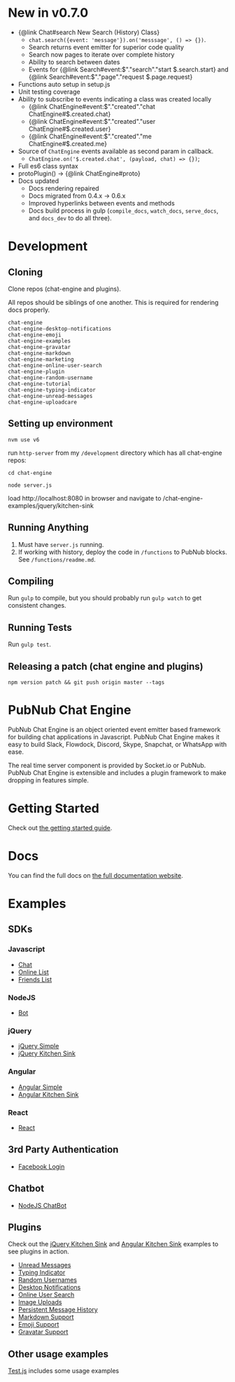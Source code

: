 # New in v0.7.0

- {@link Chat#search New Search (History) Class}
    - ```chat.search({event: 'message'}).on('messsage', () => {})```.
    - Search returns event emitter for superior code quality
    - Search now pages to iterate over complete history
    - Ability to search between dates
    - Events for {@link Search#event:$"."search"."start $.search.start} and {@link Search#event:$"."page"."request $.page.request}
- Functions auto setup in setup.js
- Unit testing coverage
- Ability to subscribe to events indicating a class was created locally
    - {@link ChatEngine#event:$"."created"."chat ChatEngine#$.created.chat}
    - {@link ChatEngine#event:$"."created"."user ChatEngine#$.created.user}
    - {@link ChatEngine#event:$"."created"."me ChatEngine#$.created.me}
- Source of ```ChatEngine``` events available as second param in callback.
    - ```ChatEngine.on('$.created.chat', (payload, chat) => {})```;
- Full es6 class syntax
- protoPlugin() -> {@link ChatEngine#proto}
- Docs updated
    - Docs rendering repaired
    - Docs migrated from 0.4.x -> 0.6.x
    - Improved hyperlinks between events and methods
    - Docs build process in gulp (```compile_docs```, ```watch_docs```, ```serve_docs```, and ```docs_dev``` to do all three).

# Development

## Cloning

Clone repos (chat-engine and plugins).

All repos should be siblings of one another. This is required for rendering docs
properly.

```
chat-engine
chat-engine-desktop-notifications
chat-engine-emoji
chat-engine-examples
chat-engine-gravatar
chat-engine-markdown
chat-engine-marketing
chat-engine-online-user-search
chat-engine-plugin
chat-engine-random-username
chat-engine-tutorial
chat-engine-typing-indicator
chat-engine-unread-messages
chat-engine-uploadcare
```

## Setting up environment

```
nvm use v6
```

run ```http-server``` from my ```/development``` directory which has all chat-engine repos:


```cd chat-engine```

```node server.js```

load http://localhost:8080 in browser and navigate to /chat-engine-examples/jquery/kitchen-sink


## Running Anything

1. Must have ```server.js``` running.
2. If working with history, deploy the code in ```/functions``` to PubNub blocks. See ```/functions/readme.md```.

## Compiling

Run ```gulp``` to compile, but you should probably run ```gulp watch``` to get consistent changes.

## Running Tests

Run ```gulp test```.

## Releasing a patch (chat engine and plugins)

```
npm version patch && git push origin master --tags
```


# PubNub Chat Engine

PubNub Chat Engine is an object oriented event emitter based framework for building chat applications in Javascript. PubNub Chat Engine makes it easy to build Slack, Flowdock, Discord, Skype, Snapchat, or WhatsApp with ease.

The real time server component is provided by Socket.io or PubNub. PubNub Chat Engine is extensible and includes a plugin framework to make dropping in features simple.

# Getting Started

Check out [the getting started guide](https://github.com/pubnub/chat-engine/tree/master/getting-started.md).

#   Docs

You can find the full docs on [the full documentation website](https://chat-engine-docs.surge.sh/docs/).

# Examples

## SDKs

### Javascript

* [Chat](https://github.com/pubnub/chat-engine-examples/blob/master/javascript/chat.html)
* [Online List](https://github.com/pubnub/chat-engine-examples/blob/master/javascript/online-list.html)
* [Friends List](https://github.com/pubnub/chat-engine-examples/blob/master/javascript/friends-list.html)

### NodeJS

* [Bot](https://github.com/pubnub/chat-engine-examples/tree/master/nodejs)

### jQuery

* [jQuery Simple](https://github.com/pubnub/chat-engine-examples/tree/master/jquery/simple)
* [jQuery Kitchen Sink](https://github.com/pubnub/chat-engine-examples/tree/master/jquery/kitchen-sink)

### Angular

* [Angular Simple](https://github.com/pubnub/chat-engine-examples/tree/master/angular/simple)
* [Angular Kitchen Sink](https://github.com/pubnub/chat-engine-examples/tree/master/angular/flowtron)

### React

* [React](https://github.com/pubnub/chat-engine-examples/tree/master/react)

## 3rd Party Authentication

* [Facebook Login](https://github.com/pubnub/chat-engine-examples/blob/master/javascript/facebook-login.html)

## Chatbot

* [NodeJS ChatBot](https://pubnub.github.io/chat-engine/examples/bot.js)

## Plugins

Check out the [jQuery Kitchen Sink](https://github.com/pubnub/chat-engine-examples/tree/master/jquery/kitchen-sink) and [Angular Kitchen Sink](https://github.com/pubnub/chat-engine-examples/tree/master/angular/flowtron) examples to see plugins in action.

- [Unread Messages](https://github.com/pubnub/chat-engine-unread-messages)
- [Typing Indicator](https://github.com/pubnub/chat-engine-typing-indicator)
- [Random Usernames](https://github.com/pubnub/chat-engine-random-username)
- [Desktop Notifications](https://github.com/pubnub/chat-engine-desktop-notifications)
- [Online User Search](https://github.com/pubnub/chat-engine-online-user-search)
- [Image Uploads](https://github.com/pubnub/chat-engine-uploadcare)
- [Persistent Message History](https://github.com/pubnub/chat-engine-history)
- [Markdown Support](https://github.com/pubnub/chat-engine-markdown)
- [Emoji Support](https://github.com/pubnub/chat-engine-emoji)
- [Gravatar Support](https://github.com/pubnub/chat-engine-gravatar)

## Other usage examples

[Test.js](test.js) includes some usage examples
